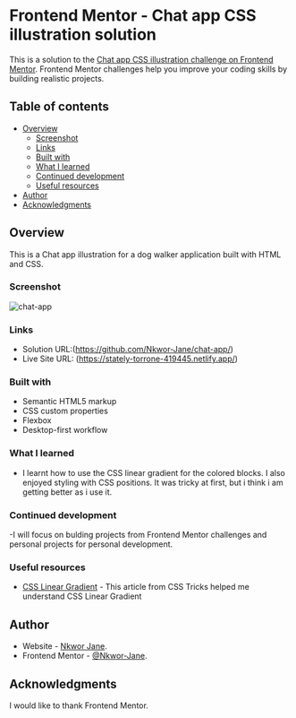# Frontend Mentor - Chat app CSS illustration solution

This is a solution to the [Chat app CSS illustration challenge on Frontend Mentor](https://www.frontendmentor.io/challenges/chat-app-css-illustration-O5auMkFqY). Frontend Mentor challenges help you improve your coding skills by building realistic projects. 

## Table of contents

- [Overview](#overview)
  - [Screenshot](#screenshot)
  - [Links](#links)
  - [Built with](#built-with)
  - [What I learned](#what-i-learned)
  - [Continued development](#continued-development)
  - [Useful resources](#useful-resources)
- [Author](#author)
- [Acknowledgments](#acknowledgments)

## Overview
This is a Chat app illustration for a dog walker application built with HTML and CSS. 

### Screenshot

![chat-app](https://user-images.githubusercontent.com/69125833/170595459-ce2dd9d5-dbaf-4df6-9d88-1d21898e5ee6.png)

### Links

- Solution URL:(https://github.com/Nkwor-Jane/chat-app/)
- Live Site URL: (https://stately-torrone-419445.netlify.app/)

### Built with

- Semantic HTML5 markup
- CSS custom properties
- Flexbox
- Desktop-first workflow

### What I learned

- I learnt how to use the CSS linear gradient for the colored blocks. I also enjoyed styling with CSS positions. It was tricky at first, but i think i am getting better as i use it.

### Continued development

-I will focus on bulding projects from Frontend Mentor challenges and personal projects for personal development.

### Useful resources

- [CSS Linear Gradient](https://css-tricks.com/css3-gradients/#top-of-site) - This article from CSS Tricks helped me understand CSS Linear Gradient

## Author

- Website - [Nkwor Jane](https://lucky-lolly-385939.netlify.app/).
- Frontend Mentor - [@Nkwor-Jane](https://www.frontendmentor.io/profile/@Nkwor-Jane).

## Acknowledgments
I would like to thank Frontend Mentor.

